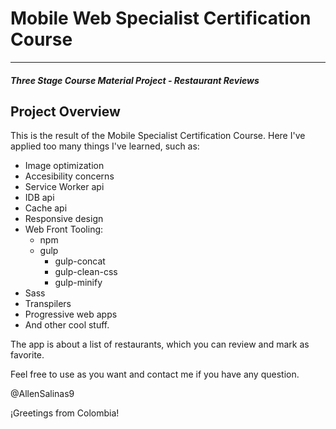 # Mobile Web Specialist Certification Course
---
#### _Three Stage Course Material Project - Restaurant Reviews_

## Project Overview

This is the result of the Mobile Specialist Certification Course. Here I've applied too many things I've learned, such as:
- Image optimization
- Accesibility concerns
- Service Worker api
- IDB api
- Cache api
- Responsive design 
- Web Front Tooling:
  - npm
  - gulp
    - gulp-concat
    - gulp-clean-css
    - gulp-minify
- Sass
- Transpilers
- Progressive web apps
- And other cool stuff.

The app is about a list of restaurants, which you can review and mark as favorite.

Feel free to use as you want and contact me if you have any question.

@AllenSalinas9


¡Greetings from Colombia!
